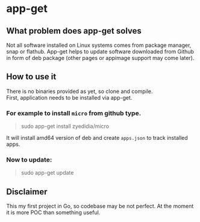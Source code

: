 # app-get

## What problem does app-get solves
Not all software installed on Linux systems comes from package manager, snap or flathub. App-get helps to update software downloaded from Github in form of deb package (other pages or appimage support may come later).

## How to use it
There is no binaries provided as yet, so clone and compile.  
First, application needs to be installed via app-get.  
### For example to install `micro` from github type. 
> sudo app-get install zyedidia/micro

It will install amd64 version of deb and create `apps.json` to track installed apps.
### Now to update:
> sudo app-get update


## Disclaimer
This my first project in Go, so codebase may be not perfect.
At the moment it is more POC than something useful.